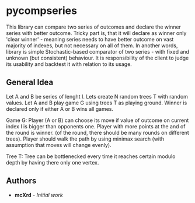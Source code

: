 # pycompseries

This library can compare two series of outcomes and declare the winner series with better outcome. Tricky part is, that it will declare as winner only 'clear winner' - meaning series needs to have better outcome on vast majority of indexes, but not necessary on all of them. In another words, library is simple Stochastic-based comparator of two series - with fixed and unknown (but consistent) behaviour. It is responsibility of the client to judge its usability and backtest it with relation to its usage.

## General Idea

Let A and B be series of lenght I. Lets create N random trees T with random values. Let A and B play game G using trees T as playing ground. Winner is declared only if either A or B wins all games.

Game G:
  Player (A or B) can choose its move if value of outcome on current index I is bigger than opponents one. Player with more points at the and of the round is winner. (of the round, there should be many rounds on different trees). Player should walk the path by using minimax search (with assumption that moves will change evenly).

Tree T:
  Tree can be bottlenecked every time it reaches certain modulo depth by having there only one vertex.

## Authors

* **mcXrd** - *Initial work*
